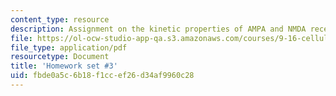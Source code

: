 ```yaml
---
content_type: resource
description: Assignment on the kinetic properties of AMPA and NMDA receptors.
file: https://ol-ocw-studio-app-qa.s3.amazonaws.com/courses/9-16-cellular-neurophysiology-spring-2002/fbde0a5c6b18f1ccef26d34af9960c28_problem_set_3.pdf
file_type: application/pdf
resourcetype: Document
title: 'Homework set #3'
uid: fbde0a5c-6b18-f1cc-ef26-d34af9960c28
---
```

